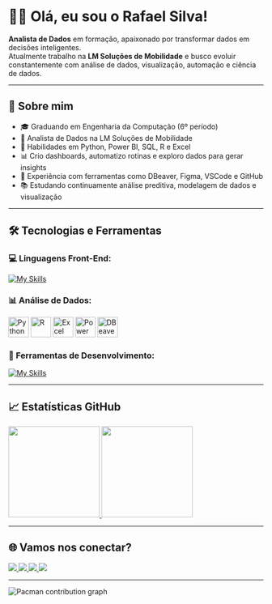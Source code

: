 # 👋🏽 Olá, eu sou o Rafael Silva!

<p align="left">
  <strong>Analista de Dados</strong> em formação, apaixonado por transformar dados em decisões inteligentes. <br>
  Atualmente trabalho na <strong>LM Soluções de Mobilidade</strong> e busco evoluir constantemente com análise de dados, visualização, automação e ciência de dados.
</p>

---

## 🚀 Sobre mim

- 🎓 Graduando em Engenharia da Computação (6º período)  
- 💼 Analista de Dados na LM Soluções de Mobilidade  
- 🧠 Habilidades em Python, Power BI, SQL, R e Excel  
- 📊 Crio dashboards, automatizo rotinas e exploro dados para gerar insights  
- 🧰 Experiência com ferramentas como DBeaver, Figma, VSCode e GitHub  
- 📚 Estudando continuamente análise preditiva, modelagem de dados e visualização  

---

## 🛠️ Tecnologias e Ferramentas

### 💻 Linguagens Front-End:  
[![My Skills](https://skillicons.dev/icons?i=html,css,js)](https://skillicons.dev)

### 📊 Análise de Dados:  
<p align="left">
  <img src="https://cdn.jsdelivr.net/gh/devicons/devicon/icons/python/python-original.svg" alt="Python" height="40"/>
  <img src="https://cdn.jsdelivr.net/gh/devicons/devicon/icons/r/r-original.svg" alt="R" height="40"/>
  <img src="https://img.icons8.com/color/48/microsoft-excel-2019--v1.png" alt="Excel" height="40"/>
  <img src="https://img.icons8.com/color/48/power-bi.png" alt="Power BI" height="40"/>
  <img src="https://img.icons8.com/ios-filled/50/database.png" alt="DBeaver/SQL" height="40"/>
</p>

### 🧰 Ferramentas de Desenvolvimento:  
[![My Skills](https://skillicons.dev/icons?i=github,vscode,figma)](https://skillicons.dev)  

---

## 📈 Estatísticas GitHub

<a href="https://github.com/rafife12">
  <img height="180em" src="https://github-readme-stats.vercel.app/api?username=rafife12&show_icons=true&theme=dracula&include_all_commits=true&count_private=true"/>
</a>
<a href="https://github.com/rafife12">
  <img height="180em" src="https://github-readme-stats.vercel.app/api/top-langs/?username=rafife12&layout=compact&langs_count=7&theme=dracula&hide_border=true"/>
</a>

---

## 🌐 Vamos nos conectar?

<a href="mailto:rafael.souzadsilva1@gmail.com">
  <img src="https://img.shields.io/badge/Gmail-FF0000?style=for-the-badge&logo=gmail&logoColor=white" />
</a>
<a href="https://www.linkedin.com/in/rafael-silva-a5a594268/">
  <img src="https://img.shields.io/badge/-LinkedIn-0A66C2?style=for-the-badge&logo=linkedin&logoColor=white"/>
</a>
<a href="https://github.com/rafife12">
  <img src="https://img.shields.io/badge/-GitHub-181717?style=for-the-badge&logo=github&logoColor=white">
</a>
<a href="https://www.instagram.com/silvasrafael_/">
  <img src="https://img.shields.io/badge/-Instagram-E4405F?style=for-the-badge&logo=instagram&logoColor=white">
</a>

---

<picture>
  <source media="(prefers-color-scheme: dark)" srcset="https://raw.githubusercontent.com/rafife12/rafife12/output/pacman-contribution-graph-dark.svg">
  <source media="(prefers-color-scheme: light)" srcset="https://raw.githubusercontent.com/rafife12/rafife12/output/pacman-contribution-graph.svg">
  <img alt="Pacman contribution graph" src="https://raw.githubusercontent.com/rafife12/rafife12/output/pacman-contribution-graph.svg">
</picture>


